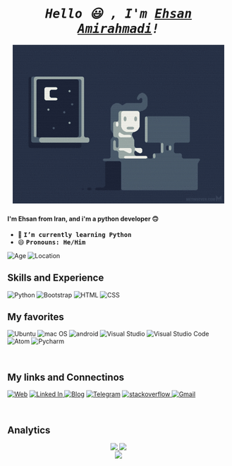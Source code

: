 <h1 align='center'><i><samp> Hello 😃 , I'm <a href='https://zil.ink/ehsanamirahmadi/'>Ehsan Amirahmadi</a>!</samp></i></h1>
<h5 align='center'><img src='gif.gif'><h5>
<h4><b> I'm Ehsan from Iran, and i'm a python developer 🙃 </b></h4>

- 🌱 <b><samp>I’m currently learning Python</samp></b>
- 😄 <b><samp>Pronouns: He/Him</samp></b> 

![Age](https://img.shields.io/badge/age%20-(now%20%3A%202022)%2015%20-red?style=for-the-badge)
![Location](https://img.shields.io/badge/Location%20-Iran,Mashhad-blue?style=for-the-badge)

## Skills and Experience
![Python](https://img.shields.io/badge/Python-3776AB?style=for-the-badge&logo=Python&logoColor=white)
![Bootstrap](https://img.shields.io/badge/bootstrap-7952B3?style=for-the-badge&logo=bootstrap&logoColor=white)
![HTML](https://img.shields.io/badge/html-E34F26?style=for-the-badge&logo=HTML5&logoColor=white)
![CSS](https://img.shields.io/badge/CSS-1572B6?style=for-the-badge&logo=CSS3&logoColor=white)

## My favorites

![Ubuntu](https://img.shields.io/badge/Ubuntu-E95420?style=for-the-badge&logo=ubuntu&logoColor=white)
![mac OS](https://img.shields.io/badge/mac_OS-233858?style=for-the-badge&logo=apple&logoColor=white)
![android](https://img.shields.io/badge/android-408C3F?style=for-the-badge&logo=android&logoColor=white)
![Visual Studio](https://img.shields.io/badge/Visual_Studio-352358?style=for-the-badge&logo=VisualStudio&logoColor=white)
![Visual Studio Code](https://img.shields.io/badge/VS_Code-06487F?style=for-the-badge&logo=VisualStudiocode&logoColor=white)
![Atom](https://img.shields.io/badge/Atom-36523B?style=for-the-badge&logo=atom&logoColor=white)
![Pycharm](https://img.shields.io/badge/Pycharm-5D702D?style=for-the-badge&logo=Pycharm&logoColor=white)

<br>

## My links and Connectinos

<a href='https://zil.ink/ehsanamirahmadi/'>![Web](https://img.shields.io/badge/My_Linkes-405BBD?style=for-the-badge&logo=&logoColor=white)</a>
<a href='https://www.linkedin.com/in/ehsan-amirahmadi-a44a35221/'>
  ![Linked In](https://img.shields.io/badge/Linked_In-182E80?style=for-the-badge&logo=LinkedIn&logoColor=white)
</a>
<a href='https://virgool.io/@ehsanamirahmadi/'>![Blog](https://img.shields.io/badge/Blog-0D173B?style=for-the-badge&logo=&logoColor=white)</a>
<a href='https://t.me/EhsanAmirahmadi/'>![Telegram](https://img.shields.io/badge/Telegram-4C5266?style=for-the-badge&logo=Telegram&logoColor=white)</a>
<a href='https://stackoverflow.com/users/16884635/ehsan-amirahmadi/'>
  ![stackoverflow](https://img.shields.io/badge/stack_overflow-B85E12?style=for-the-badge&logo=stackoverflow&logoColor=white)
</a>
<a href='gmail'>![Gmail](https://img.shields.io/badge/Gmail-B82912?style=for-the-badge&logo=Gmail&logoColor=white)</a>


<br>

## Analytics
  <p align="center">
  <a href="https://github.com/EhsanAmirahmadi">
  <img height="160rem" src="https://github-readme-stats.vercel.app/api?username=EhsanAmirahmadi&hide=contribs,issues&show_icons=true&theme=tokyonight&hide_border=true"/>
  <img height="160rem" src="https://github-readme-stats-eight-theta.vercel.app/api/top-langs/?username=EhsanAmirahmadi&hide_border=true&cache_seconds=1800&layout=compact&langs_count=8&theme=tokyonight"/> 
<!--   <br/> -->
<!--   <img height="180em" src="https://github-readme-streak-stats.herokuapp.com/?user=EhsanAmirahmadi&theme=radical&hide_border=true&background=1a1b27"/> -->
  <br/>
  <img height="145rem" src="https://github-profile-trophy.vercel.app/?username=EhsanAmirahmadi&margin-w=10&no-frame=true&row=1&theme=tokyonight"/>
  </a>
</p>
  
  
  
  
<!-- <div style='display: flex;'>
  <a href="https://github.com/EhsanAmirahmadi/">
    <img align="center" src="https://github-readme-stats.vercel.app/api/top-langs/?username=EhsanAmirahmadi&theme=tokyonight" />
  </a>
<br>
<br>
  
  
![Anurag's GitHub stats](https://github-readme-stats.vercel.app/api?username=EhsanAmirahmadi&show_icons=true&theme=tokyonight) -->
  

<!-- <div align='center'>
  <img src='Pycharm.png' with='55rem' height='55rem'>
  <img src='Visual studio code.png' with='55rem' height='55rem'>
  <img src='Visual Studio.png' with='55rem' height='55rem'>
  <img src='Atom.png' with='55rem' height='55rem'>
  <img src='mac os.png' with='55rem' height='55rem'>
  <img src='ubuntu.png' with='55rem' height='55rem'>
  <img src='andorid.png' with='45rem' height='45rem'>
</div> -->
<!-- [<img src='https://cdn.jsdelivr.net/npm/simple-icons@3.0.1/icons/github.svg' alt='github' height='40'>](https://github.com/https://github.com/EhsanAmirahmadi)
[<img src='https://cdn.jsdelivr.net/npm/simple-icons@3.0.1/icons/linkedin.svg' alt='linkedin' height='40'>](https://www.linkedin.com/in/https://www.linkedin.com/in/ehsan-amirahmadi-a44a35221/) 
[<img src='https://cdn.jsdelivr.net/npm/simple-icons@3.0.1/icons/icloud.svg' alt='website' height='40'>](https://zil.ink/ehsanamirahmadi)
[<img src='https://cdn.jsdelivr.net/npm/simple-icons@3.0.1/icons/google.svg' alt='google' height='40'>](https://virgool.io/@ehsanamirahmadi) 
[<img src='https://cdn.jsdelivr.net/npm/simple-icons@3.0.1/icons/telegram.svg' alt='telegram' height='40'>](https://t.me/EhsanAmirahmadi)
[<img src='https://cdn.jsdelivr.net/npm/simple-icons@3.0.1/icons/stackoverflow.svg' alt='stackoverflow' height='40'>](https://stackoverflow.com/users/16884635/ehsan-amirahmadi)   -->
<!-- [<img src='Web.webp' alt='website' with='45rem' height='45rem'>](https://zil.ink/ehsanamirahmadi)
[<img src='linkedin.webp' alt='linkedin' with='45rem' height='45rem'>](https://www.linkedin.com/in/ehsan-amirahmadi-a44a35221/) 
[<img src='virgool.png' alt='virgool' with='45rem' height='45rem'>](https://virgool.io/@ehsanamirahmadi) 
[<img src='Telegram.webp' alt='telegram' with='45rem' height='45rem'>](https://t.me/EhsanAmirahmadi)
[<img src='stackoverflow.png' alt='stackoverflow' with='50rem' height='50rem'>](https://stackoverflow.com/users/16884635/ehsan-amirahmadi)   -->
<!-- [<img src='Gmail.webp' alt='gmail' height='40'>]() -->
<br>
